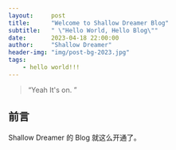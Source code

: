 ```yaml
---
layout:     post
title:      "Welcome to Shallow Dreamer Blog"
subtitle:   " \"Hello World, Hello Blog\""
date:       2023-04-18 22:00:00
author:     "Shallow Dreamer"
header-img: "img/post-bg-2023.jpg"
tags:
    - hello world!!!
---
```


> “Yeah It's on. ”


## 前言

Shallow Dreamer 的 Blog 就这么开通了。

